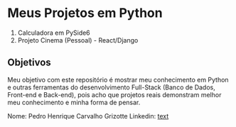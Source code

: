 # Meus Projetos em Python

1. Calculadora em PySide6
2. Projeto Cinema (Pessoal) - React/Django

## Objetivos

Meu objetivo com este repositório é mostrar meu conhecimento em Python e outras ferramentas do desenvolvimento Full-Stack (Banco de Dados, Front-end e Back-end), pois acho que projetos reais demonstram melhor meu conhecimento e minha forma de pensar.

Nome: Pedro Henrique Carvalho Grizotte
Linkedin: [text](https://www.linkedin.com/in/pedro-grizotte/)